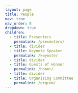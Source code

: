 ```yaml
---
layout: page
title: People
nav: true
nav_order: 8
dropdown: true
children:
  - title: Presenters
    permalink: /presenters/
  - title: divider
  - title: Keynote Speaker
    permalink: /keynote/
  - title: divider
  - title: Guests of Honour
    permalink: /honor/
  - title: divider
  - title: Organising Committee
    permalink: /orgcom/
---
```

